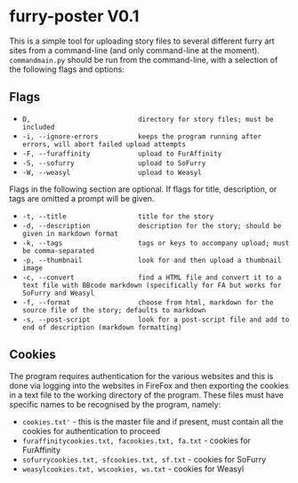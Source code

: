 # furry-poster V0.1
This is a simple tool for uploading story files to several different furry art sites from a command-line (and only command-line at the moment). `commandmain.py` should be run from the command-line, with a selection of the following flags and options:

## Flags

  - `D,                           directory for story files; must be included`
  - `-i, --ignore-errors          keeps the program running after errors, will abort failed upload attempts`
  - `-F, --furaffinity            upload to FurAffinity`
  - `-S, --sofurry                upload to SoFurry`
  - `-W, --weasyl                 upload to Weasyl`

Flags in the following section are optional. If flags for title, description, or tags are omitted a prompt will be given.

  - `-t, --title                  title for the story`
  - `-d, --description            description for the story; should be given in markdown format`
  - `-k, --tags                   tags or keys to accompany upload; must be comma-separated`
  - `-p, --thumbnail              look for and then upload a thumbnail image`
  - `-c, --convert                find a HTML file and convert it to a text file with BBcode markdown (specifically for FA but works for SoFurry and Weasyl`
  - `-f, --format                 choose from html, markdown for the source file of the story; defaults to markdown`
  - `-s, --post-script            look for a post-script file and add to end of description (markdown formatting)`

## Cookies
The program requires authentication for the various websites and this is done via logging into the websites in FireFox and then exporting the cookies in a text file to the working directory of the program. These files must have specific names to be recognised by the program, namely:

  - `cookies.txt'`     - this is the master file and if present, must contain all the cookies for authentication to proceed
  - `furaffinitycookies.txt, facookies.txt, fa.txt`      - cookies for FurAffinity
  - `sofurrycookies.txt, sfcookies.txt, sf.txt`       - cookies for SoFurry
  - `weasylcookies.txt, wscookies, ws.txt`      - cookies for Weasyl
